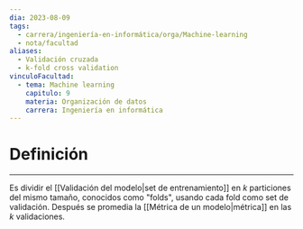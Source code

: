 ```yaml
---
dia: 2023-08-09
tags:
  - carrera/ingeniería-en-informática/orga/Machine-learning
  - nota/facultad
aliases:
  - Validación cruzada
  - k-fold cross validation
vinculoFacultad:
  - tema: Machine learning
    capitulo: 9
    materia: Organización de datos
    carrera: Ingeniería en informática
---
```

# Definición
---
Es dividir el [[Validación del modelo|set de entrenamiento]] en $k$ particiones del mismo tamaño, conocidos como "folds", usando cada fold como set de validación. Después se promedia la [[Métrica de un modelo|métrica]] en las $k$ validaciones.